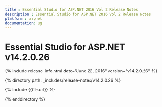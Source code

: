 ```yaml
---
title : Essential Studio for ASP.NET 2016 Vol 2 Release Notes
description : Essential Studio for ASP.NET 2016 Vol 2 Release Notes
platform : aspnet
documentation: ug
---
```


# Essential Studio for ASP.NET v14.2.0.26

{% include release-info.html date="June 22, 2016" version="v14.2.0.26" %} 

{% directory path: _includes/release-notes/v14.2.0.26 %}

{% include {{file.url}} %}

{% enddirectory %}